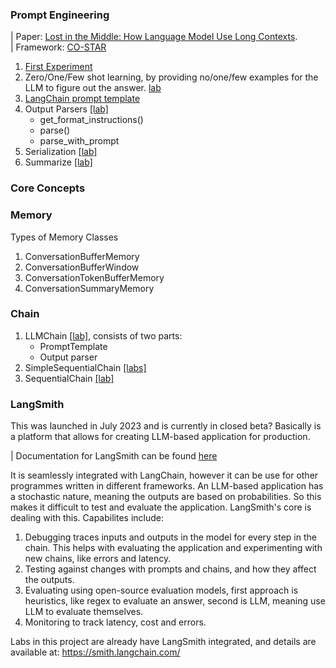 ### Prompt Engineering
| Paper: [Lost in the Middle: How Language Model Use Long Contexts](https://arxiv.org/pdf/2307.03172). <br/>
| Framework: [CO-STAR](https://medium.com/@frugalzentennial/unlocking-the-power-of-costar-prompt-engineering-a-guide-and-example-on-converting-goals-into-dc5751ce9875)

1. [First Experiment](../labs/1.first_langchain_programe.ipynb)
1. Zero/One/Few shot learning, by providing no/one/few examples for the LLM to figure out the answer. [lab](../labs/4.prompt_engineering.ipynb)
1. [LangChain prompt template](https://python.langchain.com/v0.2/docs/concepts/#prompt-templates)
1. Output Parsers [[lab]](../labs/5.output_parser.ipynb)
   * get_format_instructions()
   * parse()
   * parse_with_prompt
1. Serialization [[lab]](../labs/6.serialization.ipynb)
1. Summarize [[lab]](../labs/7.tweet_creator.ipynb)

### Core Concepts

### Memory
Types of Memory Classes
1. ConversationBufferMemory
1. ConversationBufferWindow
1. ConversationTokenBufferMemory
1. ConversationSummaryMemory

### Chain
1. LLMChain [[lab]](../labs/9.llm_chain.ipynb), consists of two parts:
   * PromptTemplate
   * Output parser
1. SimpleSequentialChain [[labs]](../labs/10.simple_sequential_chain.ipynb)
1. SequentialChain [[lab]](../labs/11.sequential_chain.ipynb)

### LangSmith
This was launched in July 2023 and is currently in closed beta? Basically is a platform that allows for creating LLM-based application for production.

| Documentation for LangSmith can be found [here](https://docs.smith.langchain.com)

It is seamlessly integrated with LangChain, however it can be use for other programmes written in different frameworks. An LLM-based application has a stochastic nature, meaning the outputs are based on probabilities. So this makes it difficult to test and evaluate the application. LangSmith's core is dealing with this. Capabilites include:
1. Debugging traces inputs and outputs in the model for every step in the chain. This helps with evaluating the application and experimenting with new chains, like errors and latency.
2. Testing against changes with prompts and chains, and how they affect the outputs.
3. Evaluating using open-source evaluation models, first approach is heuristics, like regex to evaluate an answer, second is LLM, meaning use LLM to evaluate themselves.
4. Monitoring to track latency, cost and errors.

Labs in this project are already have LangSmith integrated, and details are available at: https://smith.langchain.com/